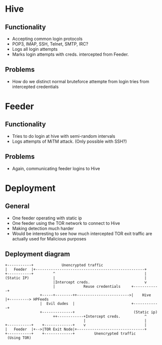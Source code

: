 # Hive
## Functionality
* Accepting common login protocols
 * POP3, IMAP, SSH, Telnet, SMTP, IRC?
* Logs all login attempts
* Marks login attempts with creds. intercepted from Feeder.

## Problems
* How do we distinct normal bruteforce attempte from login tries from intercepted credentials


# Feeder
## Functionality
* Tries to do login at hive with semi-random intervals
* Logs attempts of MiTM attack. (Only possible with SSH?)

## Problems
* Again, communicating feeder logins to Hive

# Deployment

## General
* One feeder operating with static ip
* One feeder using the TOR network to connect to Hive
 * Making detection much harder
 * Would be interesting to see how much intercepted TOR exit traffic are actually used for Malicious purposes

## Deployment diagram

	+-----------+             Unencrypted traffic
	|   Feeder  |+--------------------------------------------------+
	+-----------+         ^                                         |
   	(Static IP)           |                                         |
	                      |Intercept creds.                         v
	                      |             Reuse credentials     +------------+
	                +-----+--------++------------------------>|    Hive    |+---------> HPFeeds
	                |  Evil dudes  |                          +------------+
	                +--------------+                           (Static ip)
	                      ++------------+Intercept creds.           ^
	                                    |                           |
	+-----------+    +-------------+    v                           |
	|   Feeder  |+-->|TOR Exit Node|+-------------------------------+
	+-----------+    +-------------+         Unencrypted traffic
	 (Using TOR)